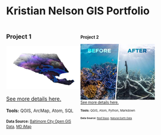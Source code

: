 Kristian Nelson GIS Portfolio
=============================

<!--This is the first row of projects -->
<div style="display:table-row; width:150%; table-layout: fixed">
<div style="display: table-cell; width:200px; margin-right:1px" markdown="1">
 
### Project 1 

![](project1/3dmapv2.jpg)

[See more details here.](https://kristiannelson.github.io/project1/project_1.html)

<small>__Tools:__ QGIS, ArcMap, Atom, SQL

<small>__Data Source:__ [Baltimore City Open GIS Data](http://gis-baltimore.opendata.arcgis.com/),
 [MD iMap](https://imap.maryland.gov/Pages/lidar-dem-download-files.aspx)


</div>

<div style="display: table-cell; width:200px" markdown="1">

### Project 2

![](project2/coral21.jpg)
[See more details here.](https://kristiannelson.github.io/project2/project2.html)


<small>__Tools:__ QGIS, Atom, Python, Markdown

<small>__Data Source:__ [Reef Base](http://www.reefbase.org/main.aspx),
[Natural Earth Data](https://www.naturalearthdata.com/downloads/50m-raster-data/)

</div>

<div style="display: table-cell; width:200px" markdown="1">
